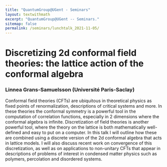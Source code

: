 ```yaml
---
title: "QuantumGroup@UGent - Seminars"
layout: textwithmath
excerpt: "QuantumGroup@UGent -- Seminars."
sitemap: false
permalink: /seminars/lunchtalk_2021-11-05/
---
```


# Discretizing 2d conformal field theories: the lattice action of the conformal algebra
### Linnea Grans-Samuelsson (Université Paris-Saclay)
Conformal field theories (CFTs) are ubiquitous in theoretical physics as fixed points of renormalization, descriptions of critical systems and more. In these theories the conformal symmetry is a powerful tool in the computation of correlation functions, especially in 2 dimensions where the conformal algebra is infinite. Discretization of field theories is another powerful tool, where the theory on the lattice is both mathematically well-defined and easy to put on a computer. In this talk I will outline how these are combined using a discrete version of the 2d conformal algebra that acts in lattice models. I will also discuss recent work on convergence of this discretization, as well as on applications to non-unitary CFTs that appear in descriptions of problems of interest in condensed matter physics such as polymers, percolation and disordered systems.
